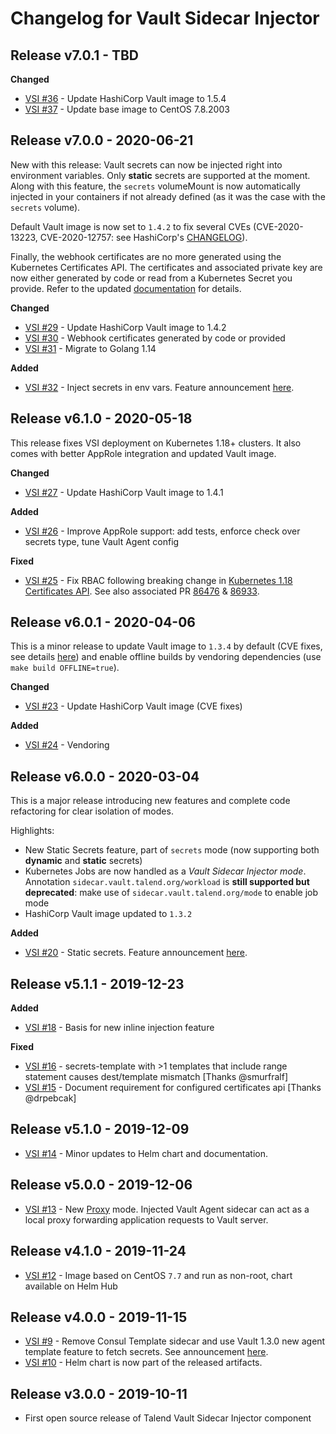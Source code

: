# Changelog for Vault Sidecar Injector

## Release v7.0.1 - TBD

**Changed**

- [VSI #36](https://github.com/Talend/vault-sidecar-injector/pull/36) - Update HashiCorp Vault image to 1.5.4
- [VSI #37](https://github.com/Talend/vault-sidecar-injector/pull/37) - Update base image to CentOS 7.8.2003

## Release v7.0.0 - 2020-06-21

New with this release: Vault secrets can now be injected right into environment variables. Only **static** secrets are supported at the moment. Along with this feature, the `secrets` volumeMount is now automatically injected in your containers if not already defined (as it was the case with the `secrets` volume).

Default Vault image is now set to `1.4.2` to fix several CVEs (CVE-2020-13223, CVE-2020-12757: see HashiCorp's [CHANGELOG](https://github.com/hashicorp/vault/blob/master/CHANGELOG.md#142-may-21st-2020)).

Finally, the webhook certificates are no more generated using the Kubernetes Certificates API. The certificates and associated private key are now either generated by code or read from a Kubernetes Secret you provide. Refer to the updated [documentation](https://github.com/Talend/vault-sidecar-injector/blob/master/doc/Deploy.md#webhook-certificates) for details.

**Changed**

- [VSI #29](https://github.com/Talend/vault-sidecar-injector/pull/29) - Update HashiCorp Vault image to 1.4.2
- [VSI #30](https://github.com/Talend/vault-sidecar-injector/pull/30) - Webhook certificates generated by code or provided
- [VSI #31](https://github.com/Talend/vault-sidecar-injector/pull/31) - Migrate to Golang 1.14

**Added**

- [VSI #32](https://github.com/Talend/vault-sidecar-injector/pull/32) - Inject secrets in env vars. Feature announcement [here](https://github.com/Talend/vault-sidecar-injector/blob/master/doc/announcements/Injecting-secrets-in-env.md).

## Release v6.1.0 - 2020-05-18

This release fixes VSI deployment on Kubernetes 1.18+ clusters. It also comes with better AppRole integration and updated Vault image.

**Changed**

- [VSI #27](https://github.com/Talend/vault-sidecar-injector/pull/27) - Update HashiCorp Vault image to 1.4.1

**Added**

- [VSI #26](https://github.com/Talend/vault-sidecar-injector/pull/26) - Improve AppRole support: add tests, enforce check over secrets type, tune Vault Agent config

**Fixed**

- [VSI #25](https://github.com/Talend/vault-sidecar-injector/pull/25) - Fix RBAC following breaking change in [Kubernetes 1.18 Certificates API](https://github.com/kubernetes/enhancements/blob/master/keps/sig-auth/20190607-certificates-api.md). See also associated PR [86476](https://github.com/kubernetes/kubernetes/pull/86476) & [86933](https://github.com/kubernetes/kubernetes/pull/86933).

## Release v6.0.1 - 2020-04-06

This is a minor release to update Vault image to `1.3.4` by default (CVE fixes, see details [here](https://github.com/hashicorp/vault/blob/master/CHANGELOG.md#134-march-19th-2020)) and enable offline builds by vendoring dependencies (use `make build OFFLINE=true`).

**Changed**

- [VSI #23](https://github.com/Talend/vault-sidecar-injector/pull/23) - Update HashiCorp Vault image (CVE fixes)

**Added**

- [VSI #24](https://github.com/Talend/vault-sidecar-injector/pull/24) - Vendoring

## Release v6.0.0 - 2020-03-04

This is a major release introducing new features and complete code refactoring for clear isolation of modes.

Highlights:

- New Static Secrets feature, part of `secrets` mode (now supporting both **dynamic** and **static** secrets)
- Kubernetes Jobs are now handled as a *Vault Sidecar Injector mode*. Annotation `sidecar.vault.talend.org/workload` is **still supported but deprecated**: make use of `sidecar.vault.talend.org/mode` to enable job mode
- HashiCorp Vault image updated to `1.3.2`

**Added**

- [VSI #20](https://github.com/Talend/vault-sidecar-injector/pull/20) - Static secrets. Feature announcement [here](https://github.com/Talend/vault-sidecar-injector/blob/master/doc/announcements/Static-vs-Dynamic-Secrets.md).

## Release v5.1.1 - 2019-12-23

**Added**

- [VSI #18](https://github.com/Talend/vault-sidecar-injector/pull/18) - Basis for new inline injection feature

**Fixed**

- [VSI #16](https://github.com/Talend/vault-sidecar-injector/issues/16) - secrets-template with >1 templates that include range statement causes dest/template mismatch [Thanks @smurfralf]
- [VSI #15](https://github.com/Talend/vault-sidecar-injector/issues/15) - Document requirement for configured certificates api [Thanks @drpebcak]

## Release v5.1.0 - 2019-12-09

- [VSI #14](https://github.com/Talend/vault-sidecar-injector/pull/14) - Minor updates to Helm chart and documentation.

## Release v5.0.0 - 2019-12-06

- [VSI #13](https://github.com/Talend/vault-sidecar-injector/pull/13) - New [Proxy](https://github.com/Talend/vault-sidecar-injector/blob/master/doc/announcements/Discovering-Vault-Sidecar-Injector-Proxy.md) mode. Injected Vault Agent sidecar can act as a local proxy forwarding application requests to Vault server.

## Release v4.1.0 - 2019-11-24

- [VSI #12](https://github.com/Talend/vault-sidecar-injector/pull/12) - Image based on CentOS `7.7` and run as non-root, chart available on Helm Hub

## Release v4.0.0 - 2019-11-15

- [VSI #9](https://github.com/Talend/vault-sidecar-injector/pull/9) - Remove Consul Template sidecar and use Vault 1.3.0 new agent template feature to fetch secrets. See announcement [here](https://github.com/Talend/vault-sidecar-injector/blob/master/doc/announcements/Leveraging-Vault-Agent-Template.md).
- [VSI #10](https://github.com/Talend/vault-sidecar-injector/pull/10) - Helm chart is now part of the released artifacts.

## Release v3.0.0 - 2019-10-11

- First open source release of Talend Vault Sidecar Injector component
